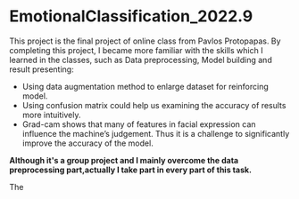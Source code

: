 # EmotionalClassification_2022.9
This project is the final project of online class from Pavlos Protopapas.
By completing this project, I became more familiar with the skills which I learned in the classes, such as Data preprocessing, Model building and result presenting:
- Using data augmentation method to enlarge dataset for reinforcing model. 
- Using confusion matrix could help us examining the accuracy of results more intuitively.
- Grad-cam shows that many of features in facial expression can influence the machine’s judgement. Thus it is a challenge to significantly improve the accuracy of the model.

**Although it's a group project and I mainly overcome the data preprocessing part,actually I take part in every part of this task.**

The 

